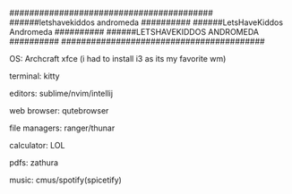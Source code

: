 #########################################
######letshavekiddos andromeda ##########
######LetsHaveKiddos Andromeda ##########
######LETSHAVEKIDDOS ANDROMEDA ##########
#########################################

OS: Archcraft xfce (i had to install i3 as its my favorite wm)

terminal: kitty

editors: sublime/nvim/intellij

web browser: qutebrowser

file managers: ranger/thunar

calculator: LOL

pdfs: zathura

music: cmus/spotify(spicetify)